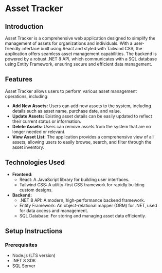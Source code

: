 # Asset Tracker

## Introduction

Asset Tracker is a comprehensive web application designed to simplify the management of assets for organizations and individuals. With a user-friendly interface built using React and styled with Tailwind CSS, the application offers seamless asset management capabilities. The backend is powered by a robust .NET 8 API, which communicates with a SQL database using Entity Framework, ensuring secure and efficient data management.

## Features

Asset Tracker allows users to perform various asset management operations, including:

- **Add New Assets:** Users can add new assets to the system, including details such as asset name, purchase date, and value.
- **Update Assets:** Existing asset details can be easily updated to reflect their current status or information.
- **Delete Assets:** Users can remove assets from the system that are no longer needed or relevant.
- **View Asset List:** The application provides a comprehensive view of all assets, allowing users to easily browse, search, and filter through the asset inventory.

## Technologies Used

- **Frontend:**
  - React: A JavaScript library for building user interfaces.
  - Tailwind CSS: A utility-first CSS framework for rapidly building custom designs.
- **Backend:**
  - .NET 8 API: A modern, high-performance backend framework.
  - Entity Framework: An object-relational mapper (ORM) for .NET, used for data access and management.
  - SQL Database: For storing and managing asset data efficiently.

## Setup Instructions

### Prerequisites

- Node.js (LTS version)
- .NET 8 SDK
- SQL Server
